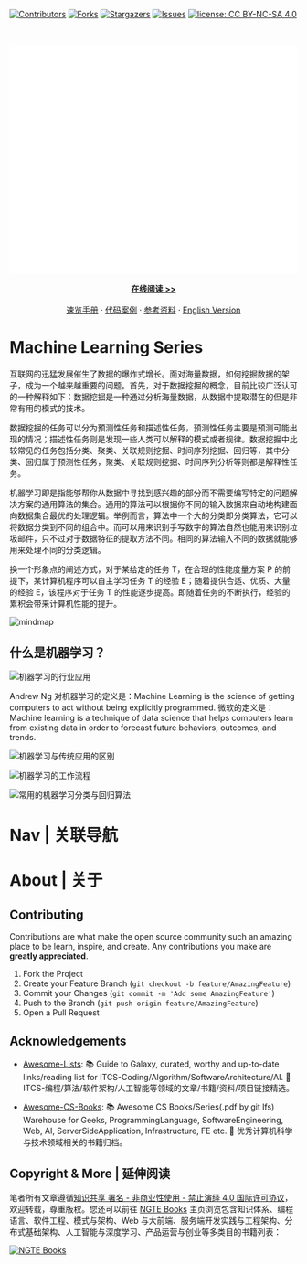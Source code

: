 [![Contributors][contributors-shield]][contributors-url]
[![Forks][forks-shield]][forks-url]
[![Stargazers][stars-shield]][stars-url]
[![Issues][issues-shield]][issues-url]
[![license: CC BY-NC-SA 4.0](https://img.shields.io/badge/license-CC%20BY--NC--SA%204.0-lightgrey.svg)][license-url]

<!-- PROJECT LOGO -->
<br />
<p align="center">
  <a href="https://github.com/wx-chevalier/AI-Series">
    <img src="header.svg" alt="Logo" style="width: 100vw;height: 400px" />
  </a>

  <p align="center">
    <a href="https://ng-tech.icu/books/AI-Series"><strong>在线阅读 >> </strong></a>
    <br />
    <br />
    <a href="https://github.com/wx-chevalier/Awesome-CheatSheets">速览手册</a>
    ·
    <a href="./examples">代码案例</a>
    ·
       <a href="https://github.com/wx-chevalier/Awesome-Lists">参考资料</a>
    ·
    <a href="./README.en.md">English Version</a>

  </p>
</p>

<!-- ABOUT THE PROJECT -->

# Machine Learning Series

互联网的迅猛发展催生了数据的爆炸式增长。面对海量数据，如何挖掘数据的架子，成为一个越来越重要的问题。首先，对于数据挖掘的概念，目前比较广泛认可的一种解释如下：数据挖掘是一种通过分析海量数据，从数据中提取潜在的但是非常有用的模式的技术。

数据挖掘的任务可以分为预测性任务和描述性任务，预测性任务主要是预测可能出现的情况；描述性任务则是发现一些人类可以解释的模式或者规律。数据挖掘中比较常见的任务包括分类、聚类、关联规则挖掘、时间序列挖掘、回归等，其中分类、回归属于预测性任务，聚类、关联规则挖掘、时间序列分析等则都是解释性任务。

机器学习即是指能够帮你从数据中寻找到感兴趣的部分而不需要编写特定的问题解决方案的通用算法的集合。通用的算法可以根据你不同的输入数据来自动地构建面向数据集合最优的处理逻辑。举例而言，算法中一个大的分类即分类算法，它可以将数据分类到不同的组合中。而可以用来识别手写数字的算法自然也能用来识别垃圾邮件，只不过对于数据特征的提取方法不同。相同的算法输入不同的数据就能够用来处理不同的分类逻辑。

换一个形象点的阐述方式，对于某给定的任务 T，在合理的性能度量方案 P 的前提下，某计算机程序可以自主学习任务 T 的经验 E；随着提供合适、优质、大量的经验 E，该程序对于任务 T 的性能逐步提高。即随着任务的不断执行，经验的累积会带来计算机性能的提升。

![mindmap](https://i.postimg.cc/GhMmrdhm/image.png)

## 什么是机器学习？

![机器学习的行业应用](https://s2.ax1x.com/2019/10/26/KBZu3d.png)

Andrew Ng 对机器学习的定义是：Machine Learning is the science of getting computers to act without being explicitly programmed. 微软的定义是：Machine learning is a technique of data science that helps computers learn from existing data in order to
forecast future behaviors, outcomes, and trends.

![机器学习与传统应用的区别](https://s2.ax1x.com/2019/10/26/KBuEMd.png)

![机器学习的工作流程](https://s2.ax1x.com/2019/10/26/KBnCcj.png)

![常用的机器学习分类与回归算法](https://s2.ax1x.com/2019/10/26/KBMFud.png)

# Nav | 关联导航

# About | 关于

<!-- CONTRIBUTING -->

## Contributing

Contributions are what make the open source community such an amazing place to be learn, inspire, and create. Any contributions you make are **greatly appreciated**.

1. Fork the Project
2. Create your Feature Branch (`git checkout -b feature/AmazingFeature`)
3. Commit your Changes (`git commit -m 'Add some AmazingFeature'`)
4. Push to the Branch (`git push origin feature/AmazingFeature`)
5. Open a Pull Request

<!-- ACKNOWLEDGEMENTS -->

## Acknowledgements

- [Awesome-Lists](https://github.com/wx-chevalier/Awesome-Lists): 📚 Guide to Galaxy, curated, worthy and up-to-date links/reading list for ITCS-Coding/Algorithm/SoftwareArchitecture/AI. 💫 ITCS-编程/算法/软件架构/人工智能等领域的文章/书籍/资料/项目链接精选。

- [Awesome-CS-Books](https://github.com/wx-chevalier/Awesome-CS-Books): :books: Awesome CS Books/Series(.pdf by git lfs) Warehouse for Geeks, ProgrammingLanguage, SoftwareEngineering, Web, AI, ServerSideApplication, Infrastructure, FE etc. :dizzy: 优秀计算机科学与技术领域相关的书籍归档。

## Copyright & More | 延伸阅读

笔者所有文章遵循[知识共享 署名 - 非商业性使用 - 禁止演绎 4.0 国际许可协议](https://creativecommons.org/licenses/by-nc-nd/4.0/deed.zh)，欢迎转载，尊重版权。您还可以前往 [NGTE Books](https://ng-tech.icu/books-gallery/) 主页浏览包含知识体系、编程语言、软件工程、模式与架构、Web 与大前端、服务端开发实践与工程架构、分布式基础架构、人工智能与深度学习、产品运营与创业等多类目的书籍列表：

[![NGTE Books](https://s2.ax1x.com/2020/01/18/19uXtI.png)](https://ng-tech.icu/books-gallery/)

<!-- MARKDOWN LINKS & IMAGES -->
<!-- https://www.markdownguide.org/basic-syntax/#reference-style-links -->

[contributors-shield]: https://img.shields.io/github/contributors/wx-chevalier/MachineLearning-Series.svg?style=flat-square
[contributors-url]: https://github.com/wx-chevalier/MachineLearning-Series/graphs/contributors
[forks-shield]: https://img.shields.io/github/forks/wx-chevalier/MachineLearning-Series.svg?style=flat-square
[forks-url]: https://github.com/wx-chevalier/MachineLearning-Series/network/members
[stars-shield]: https://img.shields.io/github/stars/wx-chevalier/MachineLearning-Series.svg?style=flat-square
[stars-url]: https://github.com/wx-chevalier/MachineLearning-Series/stargazers
[issues-shield]: https://img.shields.io/github/issues/wx-chevalier/MachineLearning-Series.svg?style=flat-square
[issues-url]: https://github.com/wx-chevalier/MachineLearning-Series/issues
[license-shield]: https://img.shields.io/github/license/wx-chevalier/MachineLearning-Series.svg?style=flat-square
[license-url]: https://github.com/wx-chevalier/MachineLearning-Series/blob/master/LICENSE.txt
